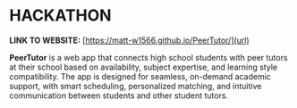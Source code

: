 # HACKATHON

**LINK TO WEBSITE:** [https://matt-w1566.github.io/PeerTutor/](url)

**PeerTutor** is a web app that connects high school students with peer tutors at their school based on availability, subject expertise, and learning style compatibility. The app is designed for seamless, on-demand academic support, with smart scheduling, personalized matching, and intuitive communication between students and other student tutors.

